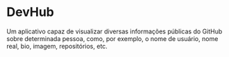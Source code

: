 # DevHub
Um aplicativo capaz de visualizar diversas informações públicas do GitHub sobre determinada pessoa, como, por exemplo, o nome de usuário, nome real, bio, imagem, repositórios, etc.
